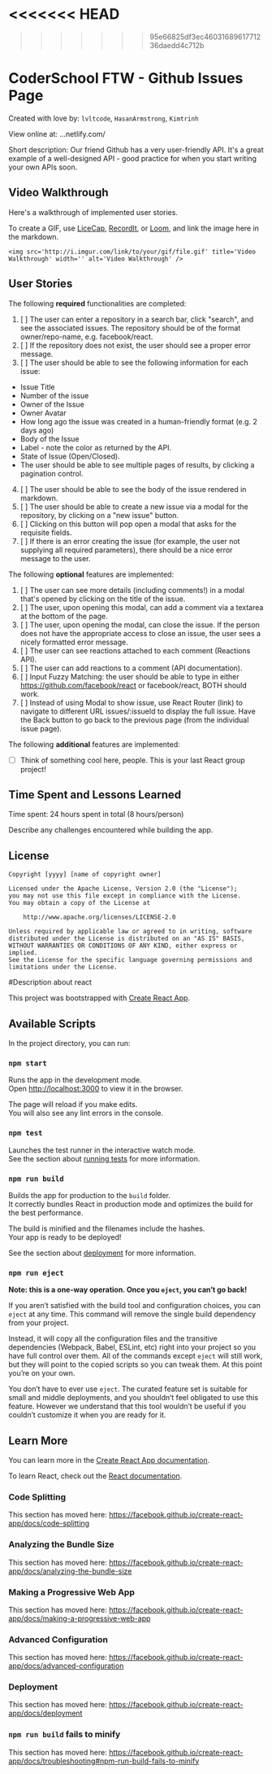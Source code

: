 <<<<<<< HEAD
=======

>>>>>>> 95e66825df3ec4603168961771236daedd4c712b
# CoderSchool FTW - Github Issues Page

Created with love by: `lvltcode`, `HasanArmstrong`, `Kimtrinh`
  
View online at: ...netlify.com/
  
Short description: Our friend Github has a very user-friendly API. It's a great example of a well-designed API - good practice for when you start writing your own APIs soon.

## Video Walkthrough

Here's a walkthrough of implemented user stories.

To create a GIF, use [LiceCap](http://www.cockos.com/licecap/), [RecordIt](http://www.recordit.co), or [Loom](http://www.useloom.com), and link the image here in the markdown.

```
<img src='http://i.imgur.com/link/to/your/gif/file.gif' title='Video Walkthrough' width='' alt='Video Walkthrough' />
```

## User Stories

The following **required** functionalities are completed:

1. [ ] The user can enter a repository in a search bar, click "search", and see the associated issues. The repository should be of the format owner/repo-name, e.g. facebook/react.
2. [ ] If the repository does not exist, the user should see a proper error message.
3. [ ] The user should be able to see the following information for each issue:
  * Issue Title
  * Number of the issue
  * Owner of the Issue
  * Owner Avatar
  * How long ago the issue was created in a human-friendly format (e.g. 2 days ago)
  * Body of the Issue
  * Label - note the color as returned by the API.
  * State of Issue (Open/Closed).
  * The user should be able to see multiple pages of results, by clicking a pagination control.

4. [ ] The user should be able to see the body of the issue rendered in markdown.
5. [ ] The user should be able to create a new issue via a modal for the repository, by clicking on a "new issue" button. 
6. [ ] Clicking on this button will pop open a modal that asks for the requisite fields.
7. [ ] If there is an error creating the issue (for example, the user not supplying all required parameters), there should be a nice error message to the user.


The following **optional** features are implemented:

1. [ ] The user can see more details (including comments!) in a modal that's opened by clicking on the title of the issue.
2. [ ] The user, upon opening this modal, can add a comment via a textarea at the bottom of the page.
3. [ ] The user, upon opening the modal, can close the issue. If the person does not have the appropriate access to close an issue, the user sees a nicely formatted error message.
4. [ ] The user can see reactions attached to each comment (Reactions API).
5. [ ] The user can add reactions to a comment (API documentation).
6. [ ] Input Fuzzy Matching: the user should be able to type in either https://github.com/facebook/react or facebook/react, BOTH should work.
7. [ ] Instead of using Modal to show issue, use React Router (link) to navigate to different URL issues/:issueId to display the full issue. Have the Back button to go back to the previous page (from the individual issue page).

The following **additional** features are implemented:

* [ ] Think of something cool here, people. This is your last React group project!


## Time Spent and Lessons Learned

Time spent: 24 hours spent in total (8 hours/person)

Describe any challenges encountered while building the app.

## License

    Copyright [yyyy] [name of copyright owner]

    Licensed under the Apache License, Version 2.0 (the "License");
    you may not use this file except in compliance with the License.
    You may obtain a copy of the License at

        http://www.apache.org/licenses/LICENSE-2.0

    Unless required by applicable law or agreed to in writing, software
    distributed under the License is distributed on an "AS IS" BASIS,
    WITHOUT WARRANTIES OR CONDITIONS OF ANY KIND, either express or implied.
    See the License for the specific language governing permissions and
    limitations under the License.

#Description about react

This project was bootstrapped with [Create React App](https://github.com/facebook/create-react-app).

## Available Scripts

In the project directory, you can run:

### `npm start`

Runs the app in the development mode.<br>
Open [http://localhost:3000](http://localhost:3000) to view it in the browser.

The page will reload if you make edits.<br>
You will also see any lint errors in the console.

### `npm test`

Launches the test runner in the interactive watch mode.<br>
See the section about [running tests](https://facebook.github.io/create-react-app/docs/running-tests) for more information.

### `npm run build`

Builds the app for production to the `build` folder.<br>
It correctly bundles React in production mode and optimizes the build for the best performance.

The build is minified and the filenames include the hashes.<br>
Your app is ready to be deployed!

See the section about [deployment](https://facebook.github.io/create-react-app/docs/deployment) for more information.

### `npm run eject`

**Note: this is a one-way operation. Once you `eject`, you can’t go back!**

If you aren’t satisfied with the build tool and configuration choices, you can `eject` at any time. This command will remove the single build dependency from your project.

Instead, it will copy all the configuration files and the transitive dependencies (Webpack, Babel, ESLint, etc) right into your project so you have full control over them. All of the commands except `eject` will still work, but they will point to the copied scripts so you can tweak them. At this point you’re on your own.

You don’t have to ever use `eject`. The curated feature set is suitable for small and middle deployments, and you shouldn’t feel obligated to use this feature. However we understand that this tool wouldn’t be useful if you couldn’t customize it when you are ready for it.

## Learn More

You can learn more in the [Create React App documentation](https://facebook.github.io/create-react-app/docs/getting-started).

To learn React, check out the [React documentation](https://reactjs.org/).

### Code Splitting

This section has moved here: https://facebook.github.io/create-react-app/docs/code-splitting

### Analyzing the Bundle Size

This section has moved here: https://facebook.github.io/create-react-app/docs/analyzing-the-bundle-size

### Making a Progressive Web App

This section has moved here: https://facebook.github.io/create-react-app/docs/making-a-progressive-web-app

### Advanced Configuration

This section has moved here: https://facebook.github.io/create-react-app/docs/advanced-configuration

### Deployment

This section has moved here: https://facebook.github.io/create-react-app/docs/deployment

### `npm run build` fails to minify

This section has moved here: https://facebook.github.io/create-react-app/docs/troubleshooting#npm-run-build-fails-to-minify
